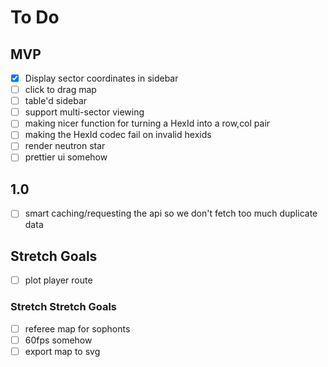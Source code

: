 # To Do

## MVP
* [x] Display sector coordinates in sidebar
* [ ] click to drag map
* [ ] table'd sidebar
* [ ] support multi-sector viewing
* [ ] making nicer function for turning a HexId into a row,col pair
* [ ] making the HexId codec fail on invalid hexids
* [ ] render neutron star
* [ ] prettier ui somehow

## 1.0
* [ ] smart caching/requesting the api so we don't fetch too much duplicate data

## Stretch Goals
* [ ] plot player route

### Stretch Stretch Goals

* [ ] referee map for sophonts
* [ ] 60fps somehow
* [ ] export map to svg
